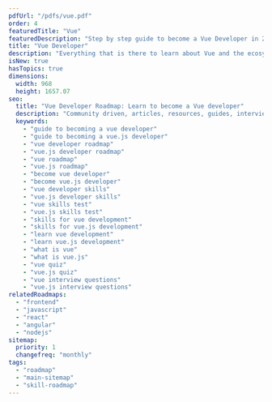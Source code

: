 ```yaml
---
pdfUrl: "/pdfs/vue.pdf"
order: 4
featuredTitle: "Vue"
featuredDescription: "Step by step guide to become a Vue Developer in 2022"
title: "Vue Developer"
description: "Everything that is there to learn about Vue and the ecosystem in 2022."
isNew: true
hasTopics: true
dimensions:
  width: 968
  height: 1657.07
seo:
  title: "Vue Developer Roadmap: Learn to become a Vue developer"
  description: "Community driven, articles, resources, guides, interview questions, quizzes for vue development. Learn to become a modern Vue developer by following the steps, skills, resources and guides listed in this roadmap."
  keywords:
    - "guide to becoming a vue developer"
    - "guide to becoming a vue.js developer"
    - "vue developer roadmap"
    - "vue.js developer roadmap"
    - "vue roadmap"
    - "vue.js roadmap"
    - "become vue developer"
    - "become vue.js developer"
    - "vue developer skills"
    - "vue.js developer skills"
    - "vue skills test"
    - "vue.js skills test"
    - "skills for vue development"
    - "skills for vue.js development"
    - "learn vue development"
    - "learn vue.js development"
    - "what is vue"
    - "what is vue.js"
    - "vue quiz"
    - "vue.js quiz"
    - "vue interview questions"
    - "vue.js interview questions"
relatedRoadmaps:
  - "frontend"
  - "javascript"
  - "react"
  - "angular"
  - "nodejs"
sitemap:
  priority: 1
  changefreq: "monthly"
tags:
  - "roadmap"
  - "main-sitemap"
  - "skill-roadmap"
---
```


